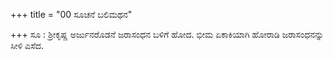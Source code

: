+++
title = "00 ಸೂಚನೆ ಬಲಿಮಥನ"

+++
ಸೂ : ಶ್ರೀಕೃಷ್ಣ ಅರ್ಜುನರೊಡನೆ ಜರಾಸಂಧನ ಬಳಿಗೆ ಹೋದ. ಭೀಮ ಏಕಾಕಿಯಾಗಿ ಹೋರಾಡಿ ಜರಾಸಂಧನನ್ನು ಸೀಳಿ ಎಸೆದ.